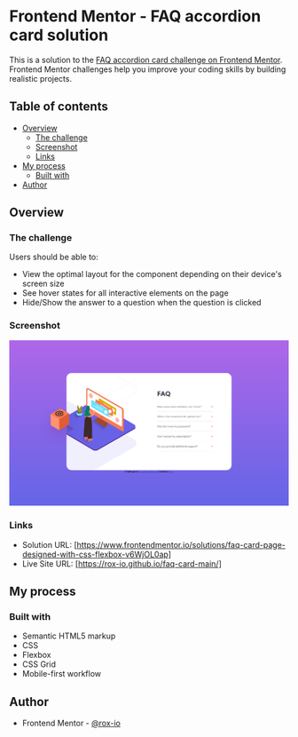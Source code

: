 # Frontend Mentor - FAQ accordion card solution

This is a solution to the [FAQ accordion card challenge on Frontend Mentor](https://www.frontendmentor.io/challenges/faq-accordion-card-XlyjD0Oam). Frontend Mentor challenges help you improve your coding skills by building realistic projects. 

## Table of contents

- [Overview](#overview)
  - [The challenge](#the-challenge)
  - [Screenshot](#screenshot)
  - [Links](#links)
- [My process](#my-process)
  - [Built with](#built-with)
- [Author](#author)


## Overview

### The challenge

Users should be able to:

- View the optimal layout for the component depending on their device's screen size
- See hover states for all interactive elements on the page
- Hide/Show the answer to a question when the question is clicked

### Screenshot

![](images/Screenshot-faq-page.png)

### Links

- Solution URL: [https://www.frontendmentor.io/solutions/faq-card-page-designed-with-css-flexbox-v6WjOL0ap]
- Live Site URL: [https://rox-io.github.io/faq-card-main/]

## My process

### Built with

- Semantic HTML5 markup
- CSS
- Flexbox
- CSS Grid
- Mobile-first workflow

## Author

- Frontend Mentor - [@rox-io](https://www.frontendmentor.io/profile/rox-io)